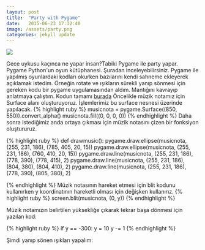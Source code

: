 ```yaml
---
layout: post
title:  "Party with Pygame"
date:   2015-06-23 17:32:40
image: /assets/party.png
categories: jekyll update
---
```

<img src="{{ page.image }}" /><p>
Gece uykusu kaçınca ne yapar insan?Tabiki Pygame ile party yapar. Pygame Python'un oyun kütüphanesi. Şuradan inceleyebilirsiniz. Pygame ile yapılmış oyunlardaki kodları okurken bazılarını kendi sahneme ekleyerek açıklamak istedim. Örneğin rotate ve ışıkların sürekli yanıp sönmesi için gereken kodu bir pygame uygulamasından aldım. Mantığını kavrayıp anlatmaya çalıştım. Kodun tamamı [burada][jekyllgame]
Öncelikle müzik notamız için Surface alanı oluşturuyoruz. İşlemlerimiz bu surface nesnesi üzerinde yapılacak.
{% highlight ruby %}
musicnota = pygame.Surface((850, 550)).convert_alpha()
musicnota.fill((0, 0, 0, 0))
{% endhighlight %}
Daha sonra istediğimiz anda ortaya çıkması için müzik notasını çizen bir fonksiyon oluştururuz.

{% highlight ruby %}
def drawmusic():
	pygame.draw.ellipse(musicnota, (255, 231, 186), (785, 405, 20, 15))
	pygame.draw.ellipse(musicnota, (255, 231, 186), (760, 410, 20, 15))
	pygame.draw.line(musicnota, (255, 231, 186), (778, 390), (778, 415), 2)
	pygame.draw.line(musicnota, (255, 231, 186), (804, 380), (804, 410), 2)
	pygame.draw.line(musicnota, (255, 231, 186), (778, 390), (805, 380), 2)

{% endhighlight %}
Müzik notasının hareket etmesi için blit kodunu kullanırken y koordinatının hareketli olması için değişken kullanırız.
{% highlight ruby %}
 screen.blit(musicnota, (0, y))
{% endhighlight %}

Müzik notamızın belirtilen yüksekliğe çıkarak tekrar başa dönmesi için yazılan kod:

{% highlight ruby %}
if y == -300:
	y = 10
	y -= 1
{% endhighlight %}

Şimdi yanıp sönen ışıkları yapalım:


[jekyllgame]: https://github.com/adakarci/some-pygame
